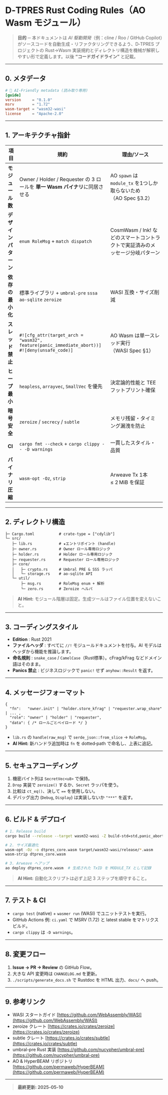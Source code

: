 # D‑TPRES Rust Coding Rules（AO Wasm モジュール）

> **目的** ─ 本ドキュメントは *AI 駆動開発*（例：cline / Roo / GitHub Copilot）がソースコードを自動生成・リファクタリングできるよう、D‑TPRES プロジェクトの Rust→Wasm 実装規約とディレクトリ構造を機械が解釈しやすい形で定義します。以後 **“コードガイドライン”** と記載。

---

## 0. メタデータ

```toml
# 🚀 AI‑Friendly metadata (読み取り専用)
[guide]
version     = "0.1.0"
msrv        = "1.72"
wasm-target = "wasm32-wasi"
license     = "Apache-2.0"
```

---

## 1. アーキテクチャ指針

| 項目           | 規約                                                                                                | 理由/ソース                                             |
| ------------ | ------------------------------------------------------------------------------------------------- | -------------------------------------------------- |
| **モジュール数**   | Owner / Holder / Requester の 3 ロールを **単一 Wasm バイナリ**に同居させる                                        | AO `spawn` は `module_tx` を1つしか取らないため（AO Spec §3.2） |
| **デザインパターン** | `enum RoleMsg` + `match dispatch`                                                                 | CosmWasm / Ink! などのスマートコントラクトで実証済みのメッセージ分岐パターン     |
| **依存の最小化**   | 標準ライブラリ + `umbral-pre` `sssa` `ao-sqlite` `zeroize`                                               | WASI 互換・サイズ削減                                      |
| **スレッド禁止**   | `#![cfg_attr(target_arch = "wasm32", feature(panic_immediate_abort))]`<br>`#![deny(unsafe_code)]` | AO Wasm は単一スレッド実行（WASI Spec §1）                    |
| **ヒープ最小**    | `heapless`, `arrayvec`, `SmallVec` を優先                                                            | 決定論的性能と TEE フットプリント確保                              |
| **暗号安全**     | `zeroize` / `secrecy` / `subtle`                                                                  | メモリ残留・タイミング漏洩を防止                                   |
| **CI**       | `cargo fmt --check` + `cargo clippy -- -D warnings`                                               | 一貫したスタイル・品質                                        |
| **バイナリ圧縮**   | `wasm-opt -Oz`, `strip`                                                                           | Arweave Tx 1本 ≤ 2 MiB を保証                          |

---

## 2. ディレクトリ構造

```text
├─ Cargo.toml           # crate‑type = ["cdylib"]
└─ src/
   ├─ lib.rs            # ★エントリポイント (handle)
   ├─ owner.rs          # Owner ロール専用ロジック
   ├─ holder.rs         # Holder ロール専用ロジック
   ├─ requester.rs      # Requester ロール専用ロジック
   ├─ core/
   │   ├─ crypto.rs     # Umbral PRE & SSS ラッパ
   │   └─ storage.rs    # ao‑sqlite API
   └─ util/
       ├─ msg.rs        # RoleMsg enum + 解析
       └─ zero.rs       # Zeroize ヘルパ
```

> **AI Hint:** モジュール階層は固定。生成ツールはファイル位置を変えないこと。

---

## 3. コーディングスタイル

* **Edition** : Rust 2021
* **ファイルヘッダ** : すべてに `//!` モジュールドキュメントを付与。AI モデルはヘッダから機能を推論します。
* **命名規則** : `snake_case` / `CamelCase`（Rust標準）。cFrag/kFrag などドメイン語はそのまま。
* **Panics 禁止** : ビジネスロジックで `panic!` せず `anyhow::Result` を返す。

---

## 4. メッセージフォーマット

```jsonc
{
  "fn":   "owner.init" | "holder.store_kfrag" | "requester.wrap_share" | ... ,
  "role": "owner" | "holder" | "requester",
  "data": { /* ロールごとペイロード */ }
}
```

* `lib.rs` の `handle(raw_msg)` で `serde_json::from_slice` → `RoleMsg`。
* **AI Hint:** 新ハンドラ追加時は `fn` を dotted‑path で命名し、上表に追記。

---

## 5. セキュアコーディング

1. 機密バイト列は `SecretVec<u8>` で保持。
2. `Drop` 実装で `zeroize()` するか、`Secret` ラッパを使う。
3. 比較は `ct_eq()`、決して `==` を使用しない。
4. デバッグ出力 (`Debug`, `Display`) は実装しないか `"***"` を返す。

---

## 6. ビルド & デプロイ

```bash
# 1. Release build
cargo build --release --target wasm32-wasi -Z build-std=std,panic_abort

# 2. サイズ最適化
wasm-opt -Oz -o dtpres_core.wasm target/wasm32-wasi/release/*.wasm
wasm-strip dtpres_core.wasm

# 3. Arweave へアップ
ao deploy dtpres_core.wasm  # 生成された TxID を MODULE_TX として記録
```

> **AI Hint:** 自動化スクリプトは必ず上記 3 ステップを順守すること。

---

## 7. テスト & CI

* `cargo test` (native) + `wasmer run` (WASI) でユニットテストを実行。
* GitHub Actions 例: `ci.yaml` で MSRV (1.72) と latest stable をマトリクスビルド。
* `cargo clippy` は `-D warnings`。

---

## 8. 変更フロー

1. **Issue → PR → Review** の GitHub Flow。
2. 大きな API 変更時は `CHANGELOG.md` を更新。
3. `./scripts/generate_docs.sh` で Rustdoc を HTML 出力、`docs/` へ push。

---

## 9. 参考リンク

* WASI スタートガイド [https://github.com/WebAssembly/WASI](https://github.com/WebAssembly/WASI)
* zeroize クレート [https://crates.io/crates/zeroize](https://crates.io/crates/zeroize)
* subtle クレート [https://crates.io/crates/subtle](https://crates.io/crates/subtle)
* umbral-pre Rust 実装 [https://github.com/nucypher/umbral-pre](https://github.com/nucypher/umbral-pre)
* AO & HyperBEAM リポジトリ [https://github.com/permaweb/HyperBEAM](https://github.com/permaweb/HyperBEAM)

---

> **最終更新: 2025‑05‑10**
